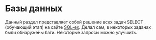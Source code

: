 Базы данных
==================
Данный раздел представляет собой решение всех задач SELECT (обучающий этап) на сайте [SQL-ex](http://sql-ex.ru). Делал сам, в некоторых задачах были обнаружены баги. Некоторые запросы можно улучшить.
